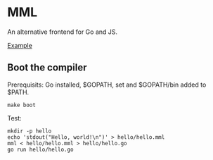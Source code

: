 # MML

An alternative frontend for Go and JS.

[Example](https://github.com/aryszka/mml/blob/master/compile.mml)

## Boot the compiler

Prerequisits: Go installed, $GOPATH, set and $GOPATH/bin added to $PATH.

```
make boot
```

Test:

```
mkdir -p hello
echo 'stdout("Hello, world!\n")' > hello/hello.mml
mml < hello/hello.mml > hello/hello.go
go run hello/hello.go
```
